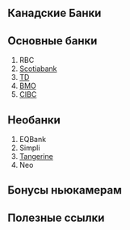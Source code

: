 ## Канадские Банки

## Основные банки
1. RBC
2. [Scotiabank](scotia.md)
3. [TD](td.md)
3. [BMO](https://www.bmo.com/main/personal)
4. [CIBC](cibc.md)

## Необанки
1. EQBank
2. Simpli
3. [Tangerine](tangerine.md)
4. Neo

## Бонусы ньюкамерам

## Полезные ссылки